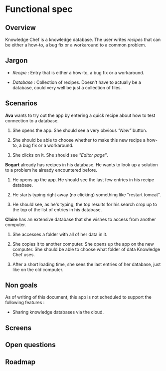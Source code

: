 # Functional spec

## Overview

Knowledge Chef is a knowledge database. The user writes *recipes* that can be either a how-to, a bug fix or a workaround to a common problem.

## Jargon

* *Recipe* : Entry that is either a how-to, a bug fix or a workaround.

* *Database* : Collection of recipes. Doesn't have to actually be a database, could very well be just a collection of files.

## Scenarios

**Ava** wants to try out the app by entering a quick recipe about how to test connection to a database. 

1. She opens the app. She should see a very obvious *"New"* button.

2. She should be able to choose whether to make this new recipe a how-to, a bug fix or a workaround.

3. She clicks on it. She should see *"Editor page"*.

**Bogart** already has recipes in his database. He wants to look up a solution to a problem he already encountered before.

1. He opens up the app. He should see the last few entries in his recipe database.

2. He starts typing right away (no clicking) something like "restart tomcat".

3. He should see, as he's typing, the top results for his search crop up to the top of the list of entries in his database.

**Claire** has an extensive database that she wishes to access from another computer.

1. She accesses a folder with all of her data in it.

2. She copies it to another computer. She opens up the app on the new computer. She should be able to choose what folder of data Knowledge Chef uses.

3. After a short loading time, she sees the last entries of her database, just like on the old computer.

## Non goals

As of writing of this document, this app is not scheduled to support the following features :

* Sharing knowledge databases via the cloud.

## Screens

## Open questions

## Roadmap
